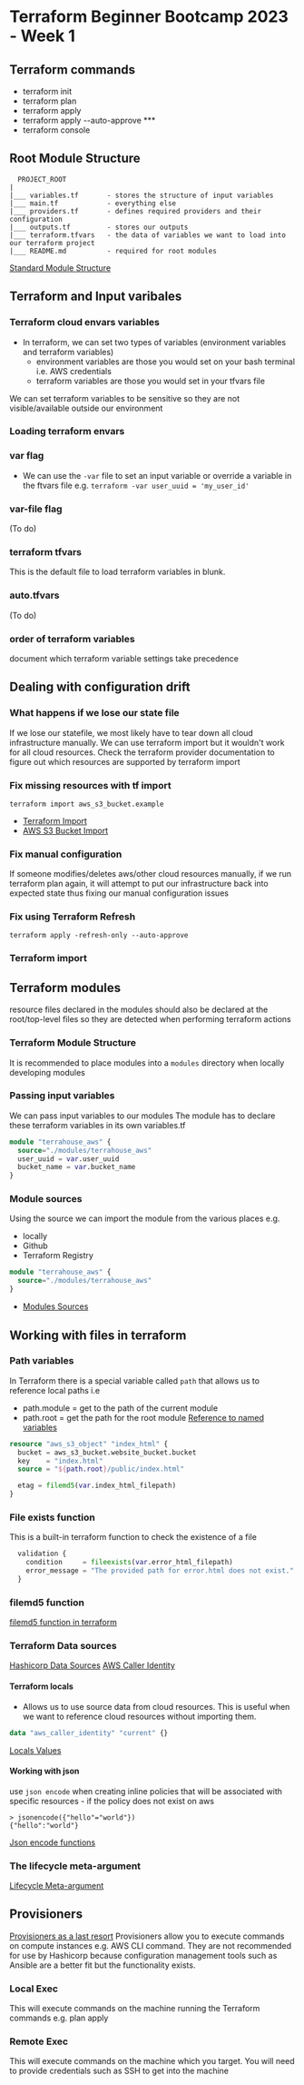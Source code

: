 # Terraform Beginner Bootcamp 2023 - Week 1

## Terraform commands
- terraform init
- terraform plan
- terraform apply 
- terraform apply --auto-approve ***
- terraform console


## Root Module Structure
  ```
    PROJECT_ROOT
  |
  |___ variables.tf       - stores the structure of input variables
  |___ main.tf            - everything else
  |___ providers.tf       - defines required providers and their configuration
  |___ outputs.tf         - stores our outputs
  |___ terraform.tfvars   - the data of variables we want to load into our terraform project
  |___ README.md          - required for root modules
```
 
  
[Standard Module Structure](https://developer.hashicorp.com/terraform/language/modules/develop/structure)

## Terraform and Input varibales 
### Terraform cloud envars variables
- In terraform, we can set two types of variables (environment variables and terraform variables)
  - environment variables are those you would set on your bash terminal i.e. AWS credentials
  - terraform variables are those you would set in your tfvars file

We can set terraform variables to be sensitive so they are not visible/available outside our environment

### Loading terraform envars

### var flag
- We can use the `-var` file to set an input variable or override a variable in the ftvars file e.g. `terraform -var user_uuid = 'my_user_id'`

### var-file flag
(To do)

### terraform tfvars
This is the default file to load terraform variables in blunk. 

### auto.tfvars
 (To do)


### order of terraform variables
 document which terraform variable settings take precedence

## Dealing with configuration drift

### What happens if we lose our state file
If we lose our statefile, we most likely have to tear down all cloud infrastructure manually. We can use terraform import but it wouldn't work for all cloud resources. Check the terraform provider documentation to figure out which resources are supported by terraform import

### Fix missing resources with tf import
`terraform import aws_s3_bucket.example`
- [Terraform Import](https://developer.hashicorp.com/terraform/cli/import)
- [AWS S3 Bucket Import](https://registry.terraform.io/providers/hashicorp/aws/latest/docs/resources/s3_bucket#import)

### Fix manual configuration

If someone modifies/deletes aws/other cloud resources manually, if we run terraform plan again, it will attempt to put our infrastructure back into expected state thus fixing our manual configuration issues

### Fix using Terraform Refresh
```
terraform apply -refresh-only --auto-approve
```

### Terraform import

## Terraform modules
resource files declared in the modules should also be declared at the root/top-level files so they are detected when performing terraform actions

### Terraform Module Structure
It is recommended to place modules into a `modules` directory when locally developing modules 

### Passing input variables
We can pass input variables to our modules 
The module has to declare these terraform variables in its own variables.tf 
```tf
module "terrahouse_aws" {
  source="./modules/terrahouse_aws"
  user_uuid = var.user_uuid
  bucket_name = var.bucket_name
}
```

### Module sources

Using the source we can import the module from the various places e.g. 
- locally
- Github
- Terraform Registry

```tf
module "terrahouse_aws" {
  source="./modules/terrahouse_aws"
}
```

- [Modules Sources](https://developer.hashicorp.com/terraform/language/modules/sources)

## Working with files in terraform

### Path variables
In Terraform there is a special variable called `path` that allows us to reference local paths i.e 
- path.module = get to the path of the current module
- path.root = get the path for the root module
[Reference to named variables](https://developer.hashicorp.com/terraform/language/expressions/references)

```tf
resource "aws_s3_object" "index_html" {
  bucket = aws_s3_bucket.website_bucket.bucket
  key    = "index.html"
  source = "${path.root}/public/index.html"

  etag = filemd5(var.index_html_filepath)
}
```


### File exists function
This is a built-in terraform function to check the existence of a file
```tf
  validation {
    condition     = fileexists(var.error_html_filepath)
    error_message = "The provided path for error.html does not exist."
  }
```

### filemd5 function
[filemd5 function in terraform](https://developer.hashicorp.com/terraform/language/functions/filemd5)


### Terraform Data sources
[Hashicorp Data Sources](https://developer.hashicorp.com/terraform/language/data-sources)
[AWS Caller Identity](https://registry.terraform.io/providers/hashicorp/aws/latest/docs/data-sources/caller_identity)

#### Terraform locals
- Allows us to use source data from cloud resources. This is useful when we want to reference cloud resources without importing them.
```tf
data "aws_caller_identity" "current" {}
```
[Locals Values](https://developer.hashicorp.com/terraform/language/values/locals)

#### Working with json
use `json encode` when creating inline policies that will be associated with specific resources - if the policy does not exist on aws
```
> jsonencode({"hello"="world"})
{"hello":"world"}

```
[Json encode functions](https://developer.hashicorp.com/terraform/language/functions/jsonencode)

### The lifecycle meta-argument
[Lifecycle Meta-argument](https://developer.hashicorp.com/terraform/language/meta-arguments/lifecycle)

## Provisioners

[Provisioners as a last resort](https://developer.hashicorp.com/terraform/language/resources/provisioners/syntax)
Provisioners allow you to execute commands on compute instances e.g. AWS CLI command. 
They are not recommended for use by Hashicorp because configuration management tools such as Ansible are a better fit but the functionality exists.

### Local Exec
This will execute commands on the machine running the Terraform commands e.g. plan apply

### Remote Exec
This will execute commands on the machine which you target. You will need to provide credentials such as SSH to get into the machine 



